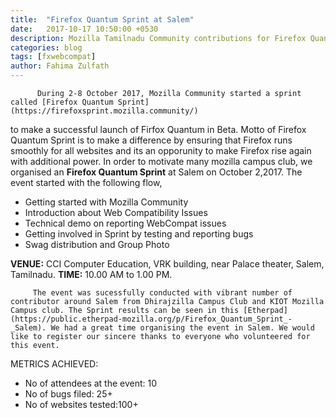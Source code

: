 ```yaml
---
title:  "Firefox Quantum Sprint at Salem"
date:   2017-10-17 10:50:00 +0530
description: Mozilla Tamilnadu Community contributions for Firefox Quantum
categories: blog
tags: [fxwebcompat]
author: Fahima Zulfath
---
```

          During 2-8 October 2017, Mozilla Community started a sprint called [Firefox Quantum Sprint](https://firefoxsprint.mozilla.community/) 
 to make a successful launch of Firfox Quantum in Beta.
 Motto of Firefox Quantum Sprint is to make a difference by ensuring that Firefox runs smoothly for all websites and its an opporunity to make Firefox rise again with additional power. In order to motivate many mozilla campus club, we organised an **Firefox Quantum Sprint** at Salem on October 2,2017. The event started with the following flow,

* Getting started with Mozilla Community
* Introduction about Web Compatibility Issues
* Technical demo on reporting WebCompat issues
* Getting involved in Sprint by testing and reporting bugs
* Swag distribution and Group Photo

**VENUE:** CCI Computer Education, VRK building, near Palace theater, Salem, Tamilnadu.
**TIME:** 10.00 AM to 1.00 PM.

         The event was sucessfully conducted with vibrant number of contributor around Salem from Dhirajzilla Campus Club and KIOT Mozilla Campus club. The Sprint results can be seen in this [Etherpad](https://public.etherpad-mozilla.org/p/Firefox_Quantum_Sprint_-_Salem). We had a great time organising the event in Salem. We would like to register our sincere thanks to everyone who volunteered for this event.
         
METRICS ACHIEVED:
* No of attendees at the event: 10
* No of bugs filed: 25+
* No of websites tested:100+
